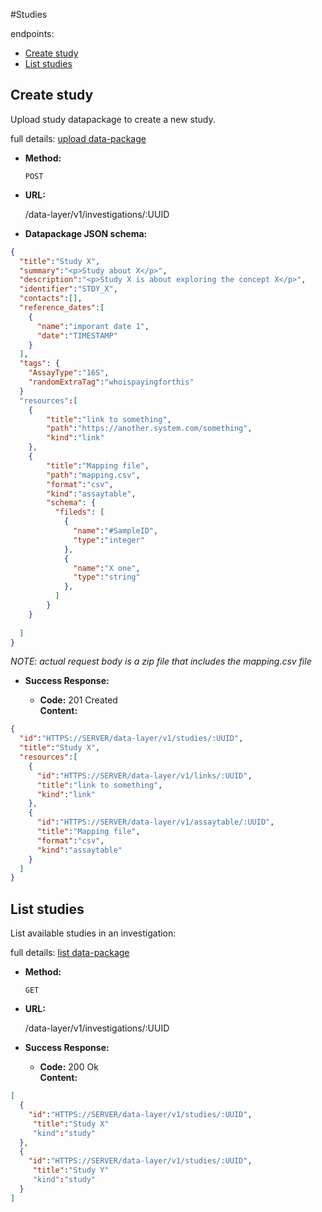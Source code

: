 #Studies

endpoints:

* [Create study](#create-study)
* [List studies](#list-studies)

## Create study
Upload study datapackage to create a new study.

full details: [upload data-package](data-layer/api.md##upload-datapackage)

* **Method:**

	`POST`

* **URL:**

  /data-layer/v1/investigations/:UUID

* **Datapackage JSON schema:**

```json
{
  "title":"Study X",
  "summary":"<p>Study about X</p>",
  "description":"<p>Study X is about exploring the concept X</p>",
  "identifier":"STDY_X",
  "contacts":[],
  "reference_dates":[
    { 
      "name":"imporant date 1",
      "date":"TIMESTAMP"
    }
  ],
  "tags": {
    "AssayType":"16S",
    "randomExtraTag":"whoispayingforthis"
  }
  "resources":[
    {
    	"title":"link to something",
    	"path":"https://another.system.com/something",
    	"kind":"link"
    },
    {
    	"title":"Mapping file",
    	"path":"mapping.csv",
    	"format":"csv",
    	"kind":"assaytable",
    	"schema": {
    	  "fileds": [
    	    {
    	      "name":"#SampleID",
    	      "type":"integer"
    	    },
    	    {
    	      "name":"X one",
    	      "type":"string"
    	    },
    	  ]
    	}
    }
  
  ]
}
```

_NOTE: actual request body is a zip file that includes the mapping.csv file_

* **Success Response:**

  * **Code:** 201 Created  
    **Content:** 

```json
{
  "id":"HTTPS://SERVER/data-layer/v1/studies/:UUID",
  "title":"Study X",
  "resources":[
    {
      "id":"HTTPS://SERVER/data-layer/v1/links/:UUID",
      "title":"link to something",
      "kind":"link"
    },
    {
      "id":"HTTPS://SERVER/data-layer/v1/assaytable/:UUID",
      "title":"Mapping file",
      "format":"csv",
      "kind":"assaytable"
    }
  ]
}
```

## List studies
List available studies in an investigation:

full details: [list data-package](data-layer/api.md##list-datapackages)

* **Method:**

	`GET`

* **URL:**

  /data-layer/v1/investigations/:UUID

* **Success Response:**

  * **Code:** 200 Ok  
    **Content:** 

```json
[
  {
    "id":"HTTPS://SERVER/data-layer/v1/studies/:UUID",
	 "title":"Study X"
	 "kind":"study"
  },
  {
    "id":"HTTPS://SERVER/data-layer/v1/studies/:UUID",
	 "title":"Study Y"
	 "kind":"study"
  }
]
```
